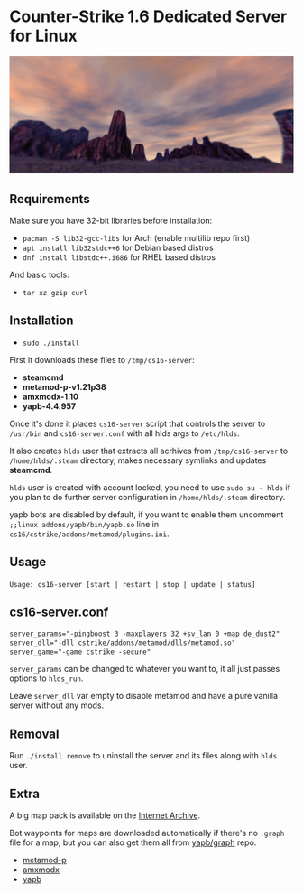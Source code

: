 # Counter-Strike 1.6 Dedicated Server for Linux

![logo](images/logo.jpg)

## Requirements

Make sure you have 32-bit libraries before installation:

- `pacman -S lib32-gcc-libs` for Arch (enable multilib repo first)
- `apt install lib32stdc++6` for Debian based distros
- `dnf install libstdc++.i686` for RHEL based distros

And basic tools:

- `tar xz gzip curl`

## Installation

- `sudo ./install`

First it downloads these files to `/tmp/cs16-server`:

- **steamcmd**
- **metamod-p-v1.21p38**
- **amxmodx-1.10**
- **yapb-4.4.957**

Once it's done it places `cs16-server` script that controls the server to `/usr/bin` and `cs16-server.conf` with all hlds args to `/etc/hlds`.

It also creates `hlds` user that extracts all acrhives from `/tmp/cs16-server` to `/home/hlds/.steam` directory, makes necessary symlinks and updates **steamcmd**.

`hlds` user is created with account locked, you need to use `sudo su - hlds` if you plan to do further server configuration in `/home/hlds/.steam` directory.

yapb bots are disabled by default, if you want to enable them uncomment `;;linux addons/yapb/bin/yapb.so` line in `cs16/cstrike/addons/metamod/plugins.ini`.

## Usage

`Usage: cs16-server [start | restart | stop | update | status]`

## cs16-server.conf

```
server_params="-pingboost 3 -maxplayers 32 +sv_lan 0 +map de_dust2"
server_dll="-dll cstrike/addons/metamod/dlls/metamod.so"
server_game="-game cstrike -secure"
```

`server_params` can be changed to whatever you want to, it all just passes options to `hlds_run`.

Leave `server_dll` var empty to disable metamod and have a pure vanilla server without any mods.

## Removal

Run `./install remove` to uninstall the server and its files along with `hlds` user.

## Extra

A big map pack is available on the [Internet Archive](https://archive.org/details/cs-1.6-mega-map-pack-v-2018.1.7z).

Bot waypoints for maps are downloaded automatically if there's no `.graph` file for a map, but you can also get them all from [yapb/graph](https://github.com/yapb/graph) repo.

- [metamod-p](https://github.com/Bots-United/metamod-p)
- [amxmodx](https://github.com/alliedmodders/amxmodx)
- [yapb](https://github.com/yapb/yapb)
